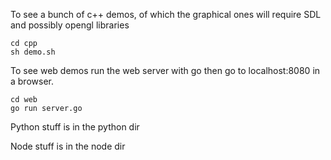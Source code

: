 To see a bunch of c++ demos, of which the graphical ones will require SDL and possibly opengl libraries

    cd cpp
    sh demo.sh

To see web demos run the web server with go then go to localhost:8080 in a browser.

    cd web
    go run server.go

Python stuff is in the python dir

Node stuff is in the node dir



